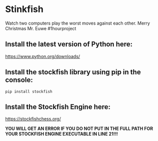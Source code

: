 # Stinkfish
Watch two computers play the worst moves against each other. Merry Christmas Mr. Euwe #1hourproject

## Install the latest version of Python here: 
https://www.python.org/downloads/
## Install the stockfish library using pip in the console: 
```
pip install stockfish
```
## Install the Stockfish Engine here: 
https://stockfishchess.org/

**YOU WILL GET AN ERROR IF YOU DO NOT PUT IN THE FULL PATH FOR YOUR STOCKFISH ENGINE EXECUTABLE IN LINE 21!!!**
